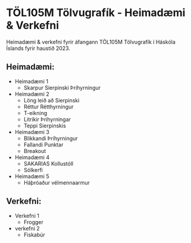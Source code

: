 # TÖL105M Tölvugrafík - Heimadæmi & Verkefni
Heimadæmi & verkefni fyrir áfangann TÖL105M Tölvugrafík í Háskóla Íslands fyrir haustið 2023.

## Heimadæmi:
* Heimadæmi 1
    * Skarpur Sierpinski Þríhyrningur
* Heimadæmi 2
    * Löng leið að Sierpinski
    * Réttur Rétthyrningur
    * T-eikning
    * Litríkir Þríhyrningar
    * Teppi Sierpinskis
* Heimadæmi 3
    * Blikkandi Þríhyrningur
    * Fallandi Punktar
    * Breakout
* Heimadæmi 4
    * SAKARIAS Kollustóll
    * Sólkerfi
* Heimadæmi 5 
  * Háþróaður vélmennaarmur

 ## Verkefni:
 * Verkefni 1
      * Frogger
 * verkefni 2
   * Fiskabúr
